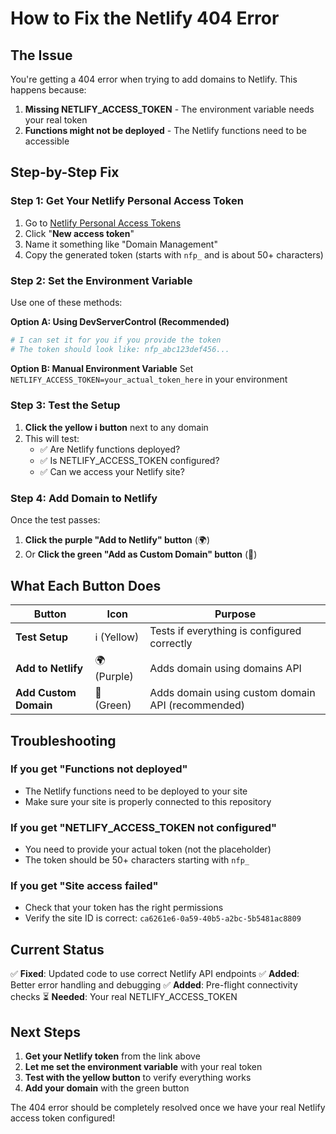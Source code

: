 # How to Fix the Netlify 404 Error

## The Issue
You're getting a 404 error when trying to add domains to Netlify. This happens because:

1. **Missing NETLIFY_ACCESS_TOKEN** - The environment variable needs your real token
2. **Functions might not be deployed** - The Netlify functions need to be accessible

## Step-by-Step Fix

### Step 1: Get Your Netlify Personal Access Token

1. Go to [Netlify Personal Access Tokens](https://app.netlify.com/user/applications/personal)
2. Click "**New access token**"
3. Name it something like "Domain Management"
4. Copy the generated token (starts with `nfp_` and is about 50+ characters)

### Step 2: Set the Environment Variable

Use one of these methods:

**Option A: Using DevServerControl (Recommended)**
```bash
# I can set it for you if you provide the token
# The token should look like: nfp_abc123def456...
```

**Option B: Manual Environment Variable**
Set `NETLIFY_ACCESS_TOKEN=your_actual_token_here` in your environment

### Step 3: Test the Setup

1. **Click the yellow ℹ️ button** next to any domain
2. This will test:
   - ✅ Are Netlify functions deployed?
   - ✅ Is NETLIFY_ACCESS_TOKEN configured?
   - ✅ Can we access your Netlify site?

### Step 4: Add Domain to Netlify

Once the test passes:
1. **Click the purple "Add to Netlify" button** (🌍)
2. Or **Click the green "Add as Custom Domain" button** (🔗)

## What Each Button Does

| Button | Icon | Purpose |
|--------|------|---------|
| **Test Setup** | ℹ️ (Yellow) | Tests if everything is configured correctly |
| **Add to Netlify** | 🌍 (Purple) | Adds domain using domains API |
| **Add Custom Domain** | 🔗 (Green) | Adds domain using custom domain API (recommended) |

## Troubleshooting

### If you get "Functions not deployed"
- The Netlify functions need to be deployed to your site
- Make sure your site is properly connected to this repository

### If you get "NETLIFY_ACCESS_TOKEN not configured"
- You need to provide your actual token (not the placeholder)
- The token should be 50+ characters starting with `nfp_`

### If you get "Site access failed"
- Check that your token has the right permissions
- Verify the site ID is correct: `ca6261e6-0a59-40b5-a2bc-5b5481ac8809`

## Current Status

✅ **Fixed**: Updated code to use correct Netlify API endpoints
✅ **Added**: Better error handling and debugging
✅ **Added**: Pre-flight connectivity checks
⏳ **Needed**: Your real NETLIFY_ACCESS_TOKEN

## Next Steps

1. **Get your Netlify token** from the link above
2. **Let me set the environment variable** with your real token
3. **Test with the yellow button** to verify everything works
4. **Add your domain** with the green button

The 404 error should be completely resolved once we have your real Netlify access token configured!
